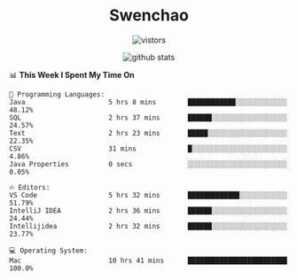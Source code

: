 <h1 align="center">Swenchao</h3>

<p align="center">
  <img src="https://visitor-badge.glitch.me/badge?page_id=Swenchao" alt="vistors" />
</p>

<p align="center">
  <img src="https://github-readme-stats.vercel.app/api?username=Swenchao&count_private=true&show_icons=true&theme=vue-dark&hide_title=true" alt="github stats" />
</p>

<!--START_SECTION:waka-->
📊 **This Week I Spent My Time On** 

```text
💬 Programming Languages: 
Java                     5 hrs 8 mins        ████████████░░░░░░░░░░░░░   48.12% 
SQL                      2 hrs 37 mins       ██████░░░░░░░░░░░░░░░░░░░   24.57% 
Text                     2 hrs 23 mins       █████░░░░░░░░░░░░░░░░░░░░   22.35% 
CSV                      31 mins             █░░░░░░░░░░░░░░░░░░░░░░░░   4.86% 
Java Properties          0 secs              ░░░░░░░░░░░░░░░░░░░░░░░░░   0.05%

🔥 Editors: 
VS Code                  5 hrs 32 mins       █████████████░░░░░░░░░░░░   51.79% 
IntelliJ IDEA            2 hrs 36 mins       ██████░░░░░░░░░░░░░░░░░░░   24.44% 
Intellijidea             2 hrs 32 mins       ██████░░░░░░░░░░░░░░░░░░░   23.77%

💻 Operating System: 
Mac                      10 hrs 41 mins      █████████████████████████   100.0%

```


<!--END_SECTION:waka-->
